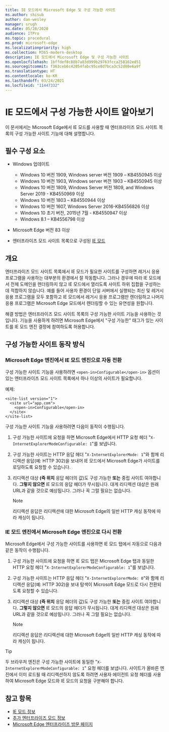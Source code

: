 ```yaml
---
title: IE 모드에서 Microsoft Edge 및 구성 가능한 사이트
ms.author: shisub
author: dan-wesley
manager: srugh
ms.date: 05/28/2020
audience: ITPro
ms.topic: procedural
ms.prod: microsoft-edge
ms.localizationpriority: high
ms.collection: M365-modern-desktop
description: IE 모드에서 Microsoft Edge 및 구성 가능한 사이트
ms.openlocfilehash: 1bffdef8c88b7a83d999b29763fcca258102ed51
ms.sourcegitcommit: f363ceb6c42054fabc95ce8d7bca3c52d80e6a9f
ms.translationtype: HT
ms.contentlocale: ko-KR
ms.lasthandoff: 03/24/2021
ms.locfileid: "11447332"
---
```

# <a name="learn-about-configurable-sites-in-ie-mode"></a>IE 모드에서 구성 가능한 사이트 알아보기

이 문서에서는 Microsoft Edge에서 IE 모드를 사용할 때 엔터프라이즈 모드 사이트 목록의 구성 가능한 사이트 기능에 대해 설명합니다.

## <a name="prerequisites"></a>필수 구성 요소

- Windows 업데이트

  - Windows 10 버전 1909, Windows server 버전 1909 – KB4550945 이상
  - Windows 10 버전 1903, Windows server 버전 1903 – KB4550945 이상
  - Windows 10 버전 1809, Windows Server 버전 1809, and Windows Server 2019 - KB4550969 이상
  - Windows 10 버전 1803 – KB4550944 이상
  - Windows 10 버전 1607, Windows Server 2016-KB4556826 이상
  - Windows 10 초기 버전, 2015년 7월 - KB4550947 이상
  - Windows 8.1 – KB4556798 이상

- Microsoft Edge 버전 83 이상
- 엔터프라이즈 모드 사이트 목록으로 구성된 [IE 모드](./edge-ie-mode.md)

## <a name="overview"></a>개요

엔터프라이즈 모드 사이트 목록에서 IE 모드가 필요한 사이트를 구성하면 레거시 응용 프로그램을 사용하는 대부분의 환경에서 잘 작동합니다. 그러나 경우에 따라 IE 모드에서 전체 도메인을 렌더링하지 않고 IE 모드에서 열리도록 사이트 하위 집합을 구성하는 데 적합하지 않습니다. 예를 들어 사용자 환경이 단일 서버에서 실행되는 최신 및 레거시 응용 프로그램을 모두 포함하고 IE 모드에서 레거시 응용 프로그램만 렌더링하고 나머지 응용 프로그램은 Microsoft Edge 모드에서 렌더링할 수 있는 유연성을 원합니다.

해결 방법은 엔터프라이즈 모드 사이트 목록의 구성 가능한 사이트 기능을 사용하는 것입니다. 기능을 사용하게 하려면 Microsoft Edge에서 "구성 가능한" 태그가 있는 사이트를 IE 모드 엔진 결정에 참여하도록 허용합니다.

## <a name="how-configurable-sites-works"></a>구성 가능한 사이트 동작 방식

### <a name="automatic-switching-from-the-microsoft-edge-engine-to-the-ie-mode-engine"></a>Microsoft Edge 엔진에서 IE 모드 엔진으로 자동 전환

구성 가능한 사이트 기능을 사용하려면 `<open-in>Configurable</open-in>` 옵션이 있는 엔터프라이즈 모드 사이트 목록에서 하나 이상의 사이트가 필요합니다.

예제:

```
<site-list version="1">
  <site url="app.com">
    <open-in>Configurable</open-in>
  </site>
</site-list>
```

구성 가능한 사이트 기능을 사용하려면 다음이 동작이 수행됩니다.

1. 구성 가능한 사이트에 요청을 하면 Microsoft Edge에서 HTTP 요청 헤더 "`X-InternetExplorerModeConfigurable: 1`"를 보냅니다.
2. 구성 가능한 사이트는 HTTP 응답 헤더 "`X-InternetExplorerMode: 1`"와 함께 리디렉션 응답(예: HTTP 302)을 보내어 IE 모드에서 Microsoft Edge가 사이트를 로딩하도록 요청할 수 있습니다.
3. 리디렉션 대상 **(즉 위치** 응답 헤더의 값)도 구성 가능한 **또는** 중립 사이트 여야합니다. **그렇지 않으면** IE 모드의 응답 헤더가 무시됩니다. 대게 리디렉션 대상은 원래 URL과 같을 것으로 예상됩니다. 그러나 꼭 그럴 필요는 없습니다.

   > [!NOTE]
   > 리디렉션 응답은 리디렉션에 대한 Microsoft Edge의 일반 HTTP 캐싱 동작에 따라 캐싱이 됩니다.

### <a name="switching-back-from-ie-mode-engine-to-microsoft-edge-engine"></a>IE 모드 엔진에서 Microsoft Edge 엔진으로 다시 전환

Microsoft Edge에서 구성 가능한 사이트를 사용하면 IE 모드 탭에서 자동으로 다음과 같은 동작이 수행됩니다.

1. 구성 가능한 사이트에 요청을 하면 IE 모드 탭은 Microsoft Edge 탭과 동일한 HTTP 요청 헤더 "`X-InternetExplorerModeConfigurable: 1`"를 보냅니다.
2. 구성 가능한 사이트는 HTTP 응답 헤더 "`X-InternetExplorerMode: 0`"와 함께 리디렉션 응답(예: HTTP 302)을 보내 탐색이 Microsoft Edge 모드로 다시 전환되도록 요청할 수 있습니다.
3. 리디렉션 대상 **(즉 위치** 응답 헤더의 값)도 구성 가능한 **또는** 중립 사이트 여야합니다. **그렇지 않으면** IE 모드의 응답 헤더가 무시됩니다. 대게 리디렉션 대상은 원래 URL과 같을 것으로 예상됩니다. 그러나 꼭 그럴 필요는 없습니다.

   > [!NOTE]
   > 리디렉션 응답은 리디렉션에 대한 Microsoft Edge의 일반 HTTP 캐싱 동작에 따라 캐싱이 됩니다.

> [!TIP]
> 두 브라우저 엔진은 구성 가능한 사이트에 동일한 "`X-InternetExplorerModeConfigurable: 1`" 요청 헤더를 보냅니다. 사이트가 올바른 엔진에서 이미 로드될 때 리디렉션하지 않도록 하려면 사용자 에이전트 요청 헤더를 사용하여 Microsoft Edge 모드와 IE 모드의 요청을 구분해야 합니다.

## <a name="see-also"></a>참고 항목

- [IE 모드 정보](./edge-ie-mode.md)
- [추가 엔터프라이즈 모드 정보](/internet-explorer/ie11-deploy-guide/enterprise-mode-overview-for-ie11)
- [Microsoft Edge 엔터프라이즈 방문 페이지](https://aka.ms/EdgeEnterprise)